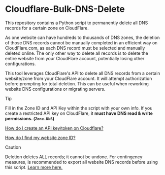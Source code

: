# Cloudflare-Bulk-DNS-Delete
This repository contains a Python script to permanently delete all DNS records for a certain zone on CloudFlare. 

As one website can have hundreds to thousands of DNS zones, the deletion of those DNS records cannot be manually completed in an efficient way on CloudFlare.com, as each DNS record must be selected and manually deleted online. The only other way to delete all records is to delete the entire website from your CloudFlare account, potentially losing other configurations.

This tool leverages CloudFlare's API to delete all DNS records from a certain website/zone from your CloudFlare account. It will attempt authorization before prompting for total deletion. This can be useful when reworking website DNS configurations or migrating servers.
> [!TIP]
> Fill in the Zone ID and API Key within the script with your own info. If you create a restricted API key on CloudFlare, it **must have DNS read & write permissions. (``Zone.DNS``)**

[How do I create an API key/token on Cloudflare?](https://developers.cloudflare.com/fundamentals/api/get-started/create-token/)

[How do I find my website zone ID?](https://developers.cloudflare.com/fundamentals/get-started/basic-tasks/find-account-and-zone-ids/)

> [!CAUTION]
> Deletion deletes ALL records; it cannot be undone. For contingency measures, is recommended to export all website DNS records before using this script. [Learn more here.](https://developers.cloudflare.com/dns/manage-dns-records/how-to/import-and-export/)
